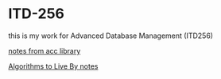 # ITD-256
this is my work for Advanced Database Management (ITD256)

[notes from acc library](acc_library.ipynb)

[Algorithms to Live By notes](reading_notes.ipynb)